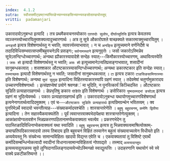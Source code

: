 ```yaml
---
index:  4.1.2
sutra:  स्वौजसमीट्छष्टाभ्यांभिस्ङेभ्याम्भ्यस्ङसिभ्याम्भ्यस्ङसोसाम्ङ्योस्सुप्
vritti:  padamanjari
---
```


उकारादयोऽनुबन्धा इत्यादि । तत्र प्रथमैकवचनस्योकारः `एतत्तदोः सुलोपः`, `दीर्घात्सुतिसि` इत्यत्र केवलस्य व्यञ्जनस्योच्चारयितुमशक्यत्वादुच्चारणार्थः । अत्र तु सूत्रे औकारोपश्ले षाच्छक्यते सकारमात्रमुच्चारयितुम् । `अनङ्सौ` इत्यत्र विशेषणार्थस्तु न भवति; व्यावर्त्त्यस्याभावात् । न च `अनङ्सि` इत्युच्यमाने वर्णनिर्देशे च तदादिविधिसम्भवात्सप्तमीबहुवचनेऽपि प्रसङ्गः; `सर्वनामस्थाने` इत्यनुवृत्तेः । जसो जकारोऽस्मिन्नेव सूत्रेऽसन्दिग्धोच्चारणार्थः; अन्यथा ह्यौकारस्यावादेशे सन्देहः स्यात्---किमौकारस्योच्चारणम्, अथावित्यस्येति । `जसः शी` इत्यादौ विशेषणार्थस्तु न भवति; `असः शी` इत्युच्यमानेऽप्यतिप्रसङ्गाभावात्, शसादीनां सानुबन्धकत्वात् । शसश्शकार औटष्टकारस्यासन्दिग्धोच्चारणार्थः; अन्यथा डकारष्टकार इति सन्देहः स्यात्। `तस्माच्छसः` इत्यादौ विशेषणार्थस्तु न भवति; जसादीनां सानुबन्धकत्वात् । `टा` इत्यत्र टकारः `टाङसिङसामिनात्स्याः` इति विशेषणार्थः; अन्यथा `सुपां सुलुक्` इत्यादिना विहितस्याकारस्यापि ग्रहणं स्यात् । तदेवमेषां चतुर्णामुकारादय उच्चारणविशेषणार्थाः । इत्संज्ञाप्येषां प्रयोगे श्रवण#ं मा भूदिति, न पुनरित्कार्यं किञ्चिदस्ति । औटष्टकारः सुडिति प्रत्याहारग्रहणार्थः । ङेप्रभृतिषु ङकारः `घेर्ङिति` इति विशेषणार्थः । ङसेरिकारः `युष्मदस्मद्भां ङसोऽश्` इत्यत्र ग्रहणं मा भूदित्येवमर्थः । पकारः प्रत्याहारग्रहणार्थ इति । उकारादयोऽनुबन्धा यथायोगमुच्चारणविशेषणार्था इत्यनेनागतार्थत्वादिदमुक्तम् । एवं च---`औटष्टकारः सुडिति प्रत्याहारार्थः` इत्यग्रिमग्रन्थेन भवितव्यम् ।
क्व पुनरिमेऽर्थे स्वादयो भवन्तीत्याह---संख्याकर्मादयश्चेति । शास्त्रान्तरेणेति । `बहुषु बहुवचनम्`, `कर्मणि द्वितीया` इत्यादिना । तेन सहास्यैकवाक्यतेति । पूर्वं त्ववान्तरवाक्यभेदापेक्षया शास्त्रान्तरेणेत्युक्तम् । आकांक्षायोग्यतावशेन भिन्नप्रकरणपठितानामप्येकवाक्यता भवत्येव । प्रकरणभेदेन तु पाठस्तिङादिविधिनाप्येकवाक्यत्वं यथा स्यादिति । `बहुषु बहुवचनम्` इत्यत्र तु भिन्नवाक्यत्वमाश्रित्योक्तम्-ङ्याप्प्रतिपदिकात्स्वादयो लस्य तिबादय इति बहुवचनं विहितं तस्यानेन बहुत्वं संख्यावाच्यत्वेन विधीयते इति । अव्ययेयस्तु निः संख्येभ्यः सामान्यविहिताः खादयो विद्यन्त एवेति च । एकवाक्यतायां तु विशिष्टे एवार्थे कर्मादिसम्बन्धिन्येकत्वादौ स्वादीनां विधानात्सामान्यविहितत्वं नोपपद्यते । तस्माद् `अव्ययादाप्सुपः` इत्यव्ययादुत्पन्नस्य सुपो लुग्विदानाल्लिङ्गादव्ययेभ्योऽस्मिन्पक्षे स्वाद्युत्पत्तिः । उदाहरणानि यथायोगं स्वे स्वे वाक्ये प्रकटीकरिष्यन्ते ।।
